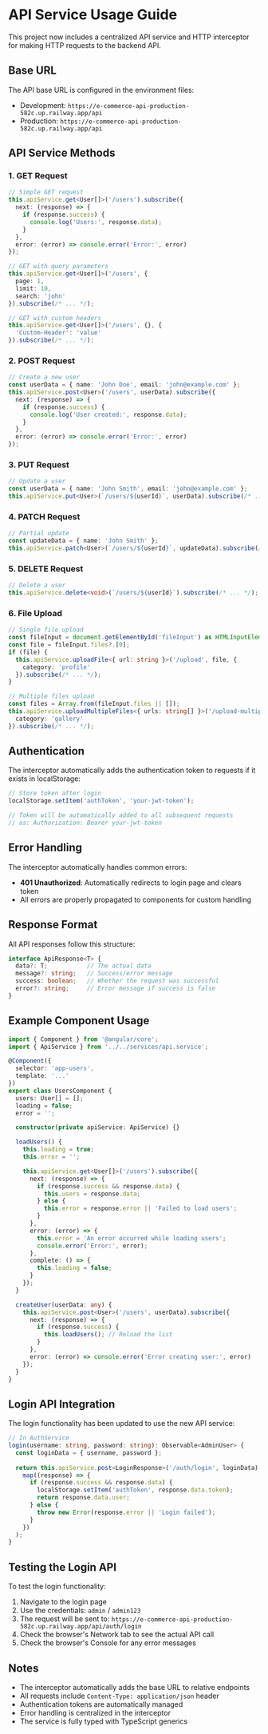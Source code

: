# API Service Usage Guide

This project now includes a centralized API service and HTTP interceptor for making HTTP requests to the backend API.

## Base URL
The API base URL is configured in the environment files:
- Development: `https://e-commerce-api-production-582c.up.railway.app/api`
- Production: `https://e-commerce-api-production-582c.up.railway.app/api`

## API Service Methods

### 1. GET Request
```typescript
// Simple GET request
this.apiService.get<User[]>('/users').subscribe({
  next: (response) => {
    if (response.success) {
      console.log('Users:', response.data);
    }
  },
  error: (error) => console.error('Error:', error)
});

// GET with query parameters
this.apiService.get<User[]>('/users', {
  page: 1,
  limit: 10,
  search: 'john'
}).subscribe(/* ... */);

// GET with custom headers
this.apiService.get<User[]>('/users', {}, {
  'Custom-Header': 'value'
}).subscribe(/* ... */);
```

### 2. POST Request
```typescript
// Create a new user
const userData = { name: 'John Doe', email: 'john@example.com' };
this.apiService.post<User>('/users', userData).subscribe({
  next: (response) => {
    if (response.success) {
      console.log('User created:', response.data);
    }
  },
  error: (error) => console.error('Error:', error)
});
```

### 3. PUT Request
```typescript
// Update a user
const userData = { name: 'John Smith', email: 'john@example.com' };
this.apiService.put<User>(`/users/${userId}`, userData).subscribe(/* ... */);
```

### 4. PATCH Request
```typescript
// Partial update
const updateData = { name: 'John Smith' };
this.apiService.patch<User>(`/users/${userId}`, updateData).subscribe(/* ... */);
```

### 5. DELETE Request
```typescript
// Delete a user
this.apiService.delete<void>(`/users/${userId}`).subscribe(/* ... */);
```

### 6. File Upload
```typescript
// Single file upload
const fileInput = document.getElementById('fileInput') as HTMLInputElement;
const file = fileInput.files?.[0];
if (file) {
  this.apiService.uploadFile<{ url: string }>('/upload', file, {
    category: 'profile'
  }).subscribe(/* ... */);
}

// Multiple files upload
const files = Array.from(fileInput.files || []);
this.apiService.uploadMultipleFiles<{ urls: string[] }>('/upload-multiple', files, {
  category: 'gallery'
}).subscribe(/* ... */);
```

## Authentication

The interceptor automatically adds the authentication token to requests if it exists in localStorage:

```typescript
// Store token after login
localStorage.setItem('authToken', 'your-jwt-token');

// Token will be automatically added to all subsequent requests
// as: Authorization: Bearer your-jwt-token
```

## Error Handling

The interceptor automatically handles common errors:
- **401 Unauthorized**: Automatically redirects to login page and clears token
- All errors are properly propagated to components for custom handling

## Response Format

All API responses follow this structure:
```typescript
interface ApiResponse<T> {
  data?: T;           // The actual data
  message?: string;   // Success/error message
  success: boolean;   // Whether the request was successful
  error?: string;     // Error message if success is false
}
```

## Example Component Usage

```typescript
import { Component } from '@angular/core';
import { ApiService } from '../../services/api.service';

@Component({
  selector: 'app-users',
  template: '...'
})
export class UsersComponent {
  users: User[] = [];
  loading = false;
  error = '';

  constructor(private apiService: ApiService) {}

  loadUsers() {
    this.loading = true;
    this.error = '';

    this.apiService.get<User[]>('/users').subscribe({
      next: (response) => {
        if (response.success && response.data) {
          this.users = response.data;
        } else {
          this.error = response.error || 'Failed to load users';
        }
      },
      error: (error) => {
        this.error = 'An error occurred while loading users';
        console.error('Error:', error);
      },
      complete: () => {
        this.loading = false;
      }
    });
  }

  createUser(userData: any) {
    this.apiService.post<User>('/users', userData).subscribe({
      next: (response) => {
        if (response.success) {
          this.loadUsers(); // Reload the list
        }
      },
      error: (error) => console.error('Error creating user:', error)
    });
  }
}
```

## Login API Integration

The login functionality has been updated to use the new API service:

```typescript
// In AuthService
login(username: string, password: string): Observable<AdminUser> {
  const loginData = { username, password };
  
  return this.apiService.post<LoginResponse>('/auth/login', loginData).pipe(
    map((response) => {
      if (response.success && response.data) {
        localStorage.setItem('authToken', response.data.token);
        return response.data.user;
      } else {
        throw new Error(response.error || 'Login failed');
      }
    })
  );
}
```

## Testing the Login API

To test the login functionality:
1. Navigate to the login page
2. Use the credentials: `admin` / `admin123`
3. The request will be sent to: `https://e-commerce-api-production-582c.up.railway.app/api/auth/login`
4. Check the browser's Network tab to see the actual API call
5. Check the browser's Console for any error messages

## Notes

- The interceptor automatically adds the base URL to relative endpoints
- All requests include `Content-Type: application/json` header
- Authentication tokens are automatically managed
- Error handling is centralized in the interceptor
- The service is fully typed with TypeScript generics
